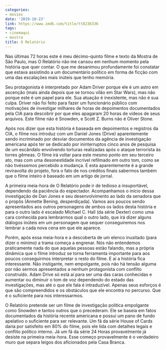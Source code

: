 ```yaml
---
categories:
- movies
date: '2019-10-23'
link: https://www.imdb.com/title/tt8236336
tags:
- cinemaqui
- mostra
title: O Relatório
---
```


Nas últimas 72 horas este é meu décimo-quinto filme e texto da Mostra de São Paulo, mas O Relatório não me cansou em nenhum momento pela história que quer contar. O que me desanimou profundamente foi constatar que estava assistindo a um documentário político em forma de ficção com uma das escalações mais inúteis que tenho memória.

Seu protagonista é interpretado por Adam Driver porque ele é um astro em ascenção (mais ainda depois que se tornou vilão em Star Wars), mas não porque este é um papel para ele. Sua atuação é inexistente, mas não é sua culpa. Driver não foi feito para fazer um funcionário público com motivações de investigar milhares de horas de depoimentos documentados pela CIA para descobrir por que eles apagaram 20 horas de vídeos de seus arquivos. Este filme não é Snowden, e Scott Z. Burns não é Oliver Stone.

Após nos dizer que esta história é baseada em depoimentos e registros da CIA, o filme nos introduz com um Daniel Jones (Drive) aparentemente sendo incriminado por desviar documentos da agência de investigação americana após ter se dedicado por ininterruptos cinco anos de pesquisa de um escândalo envolvendo torturas realizadas após o ataque terrorista às torres gêmeas. O filme irá voltar para este mesmo ponto em seu terceiro ato, mas com uma desonestidade incrível refilmado em outro tom, como se não tivéssemos percebido a mudança. E esta aparentemente é a grande reviravolta do projeto, fora o fato de nos créditos finais sabermos também que o filme inteiro é baseado em um artigo de jornal.

A primeira meia-hora de O Relatório pode ir de tedioso a insuportável, dependendo da paciência do espectador. Acompanhamos o início dessa investigação de Dan Jones e seu desenvolvimento ao lado da senadora que o propôs (Annette Bening, desperdiçada). Vamos aos poucos sendo apresentados aos outros personagens de ambos os lados desta história e para o outro lado é escalado Michael C. Hall (da série Dexter) como uma cara conhecida para lembrarmos qual o outro lado, que irá dizer alguns diálogos inúteis em um personagem que sequer conseguiremos nos lembrar a cada nova cena em que ele aparece.

Porém, após essa meia-hora e a descoberta de um elenco inusitado (para dizer o mínimo) a trama começa a engrenar. Nós não entendemos praticamente nada do que aquelas pessoas estão falando, mas a própria dinâmica que o filme introduz se torna ferramenta importante para aos poucos conseguirmos interpretar o resto do filme. E aí a história fica interessante. Não instigante, nem empolgante, pois não há tensão alguma por não sermos apresentados a nenhum protagonista com conflito construído. Adam Drive só está aí para ser uma das caras conhecidas e aumentar ou diminuir o tom de voz dependendo do estado das investigações, mas até o que ele fala é intraduzível. Apenas seus esforços é que são compreendidos e os obstáculos que ele encontra no percurso. Que é o suficiente para nos interessarmos.

O Relatório pretende ser um filme de investigação política empolgante como Snowden e tantos outros que o precederam. Ele se baseia em fatos documentados da história recente americana e possui um pano de fundo apelativo o suficiente para ser relevante. Um fã da série House of Cards daria por satisfeito em 80% do filme, pois ele lida com detalhes legais e conflito político interno. Já um fã da série 24 Horas provavelmente já desiste na primeira meia-hora. Esse começo provavelmente é o verdadeiro muro que separa leigos dos aficionados pela Casa Branca.
